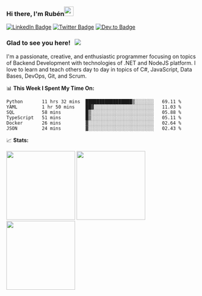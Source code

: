 ### Hi there, I'm Rubén<img src="https://media.giphy.com/media/hvRJCLFzcasrR4ia7z/giphy.gif" width="25px">

[![LinkedIn Badge](https://img.shields.io/badge/-LinkedIn-0e76a8?style=flat-square&logo=Linkedin&logoColor=white)](https://linkedin.com/in/resparzasoto)
[![Twitter Badge](https://img.shields.io/badge/-Twitter-00acee?style=flat-square&logo=Twitter&logoColor=white)](https://twitter.com/resparzasoto)
[![Dev.to Badge](https://img.shields.io/badge/-DEV-0A0A0A?style=flat-square&logo=dev.to&logoColor=white)](https://dev.to/resparzasoto)

### Glad to see you here! &nbsp; ![](https://visitor-badge.glitch.me/badge?page_id=resparzasoto.resparzasoto)

I'm a passionate, creative, and enthusiastic programmer focusing on topics of Backend Development with technologies of .NET and NodeJS platform. I love to learn and teach others day to day in topics of C#, JavaScript, Data Bases, DevOps, Git, and Scrum.

📊 **This Week I Spent My Time On:**
<!--START_SECTION:waka-->

```text
Python       11 hrs 32 mins  █████████████████▒░░░░░░░   69.11 %
YAML         1 hr 50 mins    ██▓░░░░░░░░░░░░░░░░░░░░░░   11.03 %
SQL          58 mins         █▒░░░░░░░░░░░░░░░░░░░░░░░   05.88 %
TypeScript   51 mins         █▒░░░░░░░░░░░░░░░░░░░░░░░   05.11 %
Docker       26 mins         ▓░░░░░░░░░░░░░░░░░░░░░░░░   02.64 %
JSON         24 mins         ▓░░░░░░░░░░░░░░░░░░░░░░░░   02.43 %
```

<!--END_SECTION:waka-->

📈 **Stats:**

<p>
  <img height="180em" src="https://github-readme-stats.vercel.app/api?username=resparzasoto&show_icons=true&hide_border=true&count_private=true&include_all_commits=true" />
  <img height="180em" src="https://github-readme-stats.vercel.app/api/top-langs/?username=resparzasoto&show_icons=true&hide_border=true&layout=compact"/>
  <img height="180em" src="https://github-readme-stats.vercel.app/api/wakatime?username=resparzasoto&hide_border=true&layout=compact"/>
</p>

